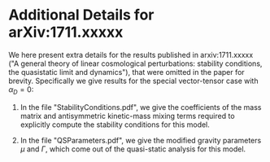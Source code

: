 # Additional Details for arXiv:1711.xxxxx

We here present extra details for the results published in arxiv:1711.xxxxx ("A general theory of linear cosmological
perturbations: stability conditions, the quasistatic limit and dynamics"), that were omitted in the paper for brevity. Specifically we give results for the special vector-tensor case with $\alpha_D = 0$: 

1) In the file "StabilityConditions.pdf", we give the coefficients of the mass matrix and antisymmetric kinetic-mass mixing terms required to explicitly compute the stability conditions for this model.

2) In the file "QSParameters.pdf", we give the modified gravity parameters $\mu$ and $\Gamma$, which come out of the quasi-static analysis for this model.
